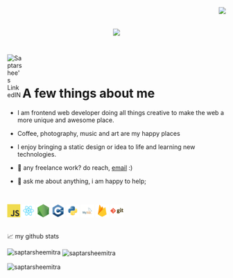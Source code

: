<img align="right" src="https://visitor-badge.laobi.icu/badge?page_id=saptarsheemitra.saptarsheemitra">

<h1 align="center">
  <a href="https://git.io/typing-svg">
    <img src="https://readme-typing-svg.herokuapp.com/?lines=Hello,+There!+👋;This+is+Saptarshee....;Nice+to+meet+you!&center=true&size=25">
  </a>
</h1>
<br>

  <a href="https://www.linkedin.com/in/saptarsheemitra/">
    <img align="left" alt="Saptarshee's LinkedIN" width="35px" src="https://raw.githubusercontent.com/peterthehan/peterthehan/master/assets/linkedin.svg" />
  </a>

  <br>
  <br>

  # A few things about me
  - I am frontend web developer doing all things creative to make the web a more unique and awesome place.
  - Coffee, photography, music and art are my happy places 
  - I enjoy bringing a static design or idea to life and learning new technologies.
    
 

- 💼 any freelance work? do reach, [email](mailto:saptarshee.work@gmail.com) :)
- 💬 ask me about anything, i am happy to help;

<br>

<code><img height="30" src="https://raw.githubusercontent.com/github/explore/80688e429a7d4ef2fca1e82350fe8e3517d3494d/topics/javascript/javascript.png"></code>
<code><img height="30" src="https://raw.githubusercontent.com/github/explore/80688e429a7d4ef2fca1e82350fe8e3517d3494d/topics/react/react.png"></code>
<code><img height="30" src="https://raw.githubusercontent.com/github/explore/80688e429a7d4ef2fca1e82350fe8e3517d3494d/topics/nodejs/nodejs.png"></code>
<code><img height="30" src="https://raw.githubusercontent.com/github/explore/80688e429a7d4ef2fca1e82350fe8e3517d3494d/topics/cpp/cpp.png"></code>
<code><img height="30" src="https://raw.githubusercontent.com/github/explore/80688e429a7d4ef2fca1e82350fe8e3517d3494d/topics/python/python.png"></code>
<code><img height="30" src="https://raw.githubusercontent.com/github/explore/80688e429a7d4ef2fca1e82350fe8e3517d3494d/topics/mysql/mysql.png"></code>
<code><img height="30" src="https://raw.githubusercontent.com/github/explore/80688e429a7d4ef2fca1e82350fe8e3517d3494d/topics/firebase/firebase.png"></code>
<code><img height="30" src="https://raw.githubusercontent.com/github/explore/80688e429a7d4ef2fca1e82350fe8e3517d3494d/topics/git/git.png"></code>


<br>
📈 my github stats

<p><img align="left" src="https://github-readme-stats.vercel.app/api/top-langs?username=saptarsheemitra&show_icons=true&locale=en&layout=compact" alt="saptarsheemitra" /></p>

<p>&nbsp;<img align="center" src="https://github-readme-stats.vercel.app/api?username=saptarsheemitra&show_icons=true&locale=en" alt="saptarsheemitra" /></p>

<p><img align="center" src="https://github-readme-streak-stats.herokuapp.com/?user=saptarsheemitra&" alt="saptarsheemitra" /></p>
